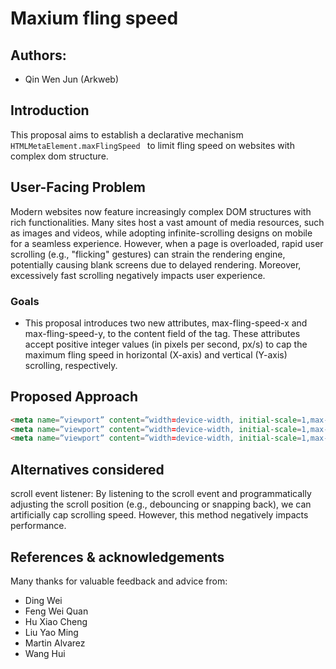 # Maxium fling speed

## Authors:

- Qin Wen Jun (Arkweb)


## Introduction

This proposal aims to establish a declarative mechanism `HTMLMetaElement.maxFlingSpeed ` to limit fling speed on websites with complex dom structure.   

## User-Facing Problem

Modern websites now feature increasingly complex DOM structures with rich functionalities. Many sites host a vast amount of media resources, such as images and videos, while adopting infinite-scrolling designs on mobile for a seamless experience. However, when a page is overloaded, rapid user scrolling (e.g., "flicking" gestures) can strain the rendering engine, potentially causing blank screens due to delayed rendering. Moreover, excessively fast scrolling negatively impacts user experience.

### Goals

- This proposal introduces two new attributes, max-fling-speed-x and max-fling-speed-y, to the content field of the <meta name="viewport"> tag. These attributes accept ​​positive integer values​​ (in pixels per second, px/s) to cap the maximum fling speed in horizontal (X-axis) and vertical (Y-axis) scrolling, respectively.

## Proposed Approach

```html
<meta name=”viewport” content=”width=device-width, initial-scale=1,max-fling-speed-y=4500”>
<meta name=”viewport” content=”width=device-width, initial-scale=1,max-fling-speed-x=4500”>
<meta name=”viewport” content=”width=device-width, initial-scale=1,max-fling-speed-y=4500,max-fling-speed-x=4500”>
```

## Alternatives considered

scroll event listener: By listening to the scroll event and programmatically adjusting the scroll position (e.g., debouncing or snapping back), we can artificially cap scrolling speed. However, this method ​​negatively impacts performance​​.

## References & acknowledgements

Many thanks for valuable feedback and advice from:

- Ding Wei
- Feng Wei Quan
- Hu Xiao Cheng
- Liu Yao Ming
- Martin Alvarez
- Wang Hui
